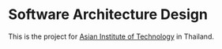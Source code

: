 # Software Architecture Design

This is the project for [Asian Institute of Technology](https://www.cs.ait.ac.th/) in Thailand.